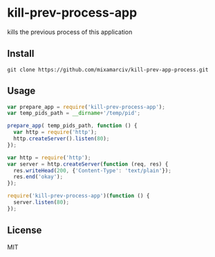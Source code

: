 kill-prev-process-app
============

kills the previous process of this application

## Install

```
git clone https://github.com/mixamarciv/kill-prev-app-process.git
```

## Usage

```js
var prepare_app = require('kill-prev-process-app');
var temp_pids_path = __dirname+'/temp/pid';

prepare_app( temp_pids_path, function () {
  var http = require('http');
  http.createServer().listen(80); 
});

```

```js
var http = require('http');
var server = http.createServer(function (req, res) {
  res.writeHead(200, {'Content-Type': 'text/plain'});
  res.end('okay');
});

require('kill-prev-process-app')(function () {
  server.listen(80); 
});
```




## License
MIT
